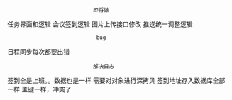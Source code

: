                                即将做
任务界面和逻辑
会议签到逻辑
图片上传接口修改
推送统一调整逻辑

                                bug
日程同步每次都要出错



                               解决日志
签到全是上班。。数据也是一样                   需要对对象进行深拷贝
签到地址存入数据库全部一样                     主键一样，冲突了
